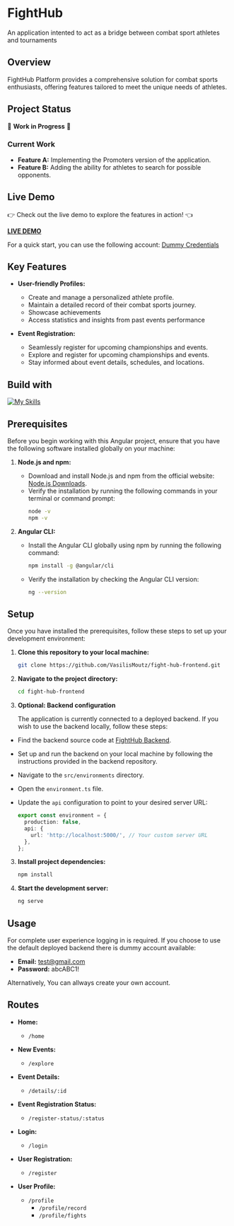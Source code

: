 # FightHub

An application intented to act as a bridge between combat sport athletes and tournaments

## Overview

FightHub Platform provides a comprehensive solution for combat sports enthusiasts, offering features tailored to meet the unique needs of athletes.

## Project Status
🚧 **Work in Progress** 🚧

### Current Work
- **Feature A:** Implementing the Promoters version of the application.
- **Feature B:** Adding the ability for athletes to search for possible opponents.

## Live Demo

👉 Check out the live demo to explore the features in action! 👈

**[LIVE DEMO](https://vasilismoutz.github.io/fight-hub-frontend/)**

For a quick start, you can use the following account:
[Dummy Credentials](#usage)

## Key Features

- **User-friendly Profiles:**
  - Create and manage a personalized athlete profile.
  - Maintain a detailed record of their combat sports journey.
  - Showcase achievements
  - Access statistics and insights from past events performance

- **Event Registration:**
  - Seamlessly register for upcoming championships and events.
  - Explore and register for upcoming championships and events.
  - Stay informed about event details, schedules, and locations.


## Build with

[![My Skills](https://skillicons.dev/icons?i=,mongo,express,angular,nodejs)](https://skillicons.dev)

## Prerequisites

Before you begin working with this Angular project, ensure that you have the following software installed globally on your machine:

1. **Node.js and npm:**
   - Download and install Node.js and npm from the official website: [Node.js Downloads](https://nodejs.org/).
   - Verify the installation by running the following commands in your terminal or command prompt:
     ```bash
     node -v
     npm -v
     ```

2. **Angular CLI:**
   - Install the Angular CLI globally using npm by running the following command:
     ```bash
     npm install -g @angular/cli
     ```
   - Verify the installation by checking the Angular CLI version:
     ```bash
     ng --version
     ```
## Setup
Once you have installed the prerequisites, follow these steps to set up your development environment:
1. **Clone this repository to your local machine:**
   ```bash
   git clone https://github.com/VasilisMoutz/fight-hub-frontend.git
   
2. **Navigate to the project directory:**
   ```bash
   cd fight-hub-frontend

3. **Optional: Backend configuration**

   The application is currently connected to a deployed backend. If you wish to use the backend locally, follow these steps:

  - Find the backend source code at [FightHub Backend](https://github.com/VasilisMoutz/fight-hub-backend).

  - Set up and run the backend on your local machine by following the instructions provided in the backend repository.

  - Navigate to the `src/environments` directory.

  - Open the `environment.ts` file.
    
  - Update the `api` configuration to point to your desired server URL:

    ```typescript
    export const environment = {
      production: false,
      api: {
        url: 'http://localhost:5000/', // Your custom server URL
      },
    };

3. **Install project dependencies:**
   ```bash
   npm install

4. **Start the development server:**
   ```bash
   ng serve

## Usage
For complete user experience logging in is required. If you choose to use the default deployed backend there is dummy account available:

- **Email:** test@gmail.com
- **Password:** abcABC1!

Alternatively, You can allways create your own account. 

## Routes

- **Home:**
  - `/home`

- **New Events:**
  - `/explore`

- **Event Details:**
  - `/details/:id`

- **Event Registration Status:**
  - `/register-status/:status`

- **Login:**
  - `/login`

- **User Registration:**
  - `/register`

- **User Profile:**
  - `/profile`
    - `/profile/record`
    - `/profile/fights`
